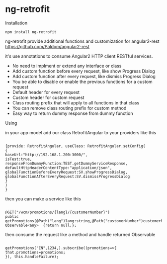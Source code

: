 # ng-retrofit

Installation

```
npm install ng-retrofit

```

ng-retrofit provide additional functions and customization for angular2-rest
https://github.com/Paldom/angular2-rest
 
it's use annotations to consume Angular2 HTTP client RESTful services. 

- No need to implment or extend any interface or class
- Add custom function before every request, like show Progress Dialog
- Add custom function after every request, like dismiss Progress Dialog
- You be able to disable or enable the previous functions for a custom request
- Default header for every request
- Custom header for custom request
- Class routing prefix that will apply to all functions in that class
- You can remove class routing prefix for custom method
- Easy way to return dummy response from dummy function


Using

in your app model add our class RetrofitAngular to your providers like this

```

{provide: RetrofitAngular, useClass: RetrofitAngular.setConfig(
{
baseUrl:"http://192.168.1.200:3000/",
isTest:true,
responseFromDummyFunction:TEST.getDummyServiceResponse,
defaultHttpHeaderContentType:"application/json",
globalFunctionBeforeEveryRequest:SV.showProgressDialog,
globalFunctionAfterEveryRequest:SV.dismissProgressDialog
}
)
}

```


then you can make a service like this


```

@GET("/wcm/promotions/{lang}/{customerNumber}")
public getPromotions(@Path("lang")lang:string,@Path("customerNumber")customerNumber:number): Observable<any>  {return null;};

```


then consume the request like a method and handle returned Observable 

```

getPromotions("EN",1234,).subscribe((promotions=>{
that.promotions=promotions;
}), this.handleFailure);

```










